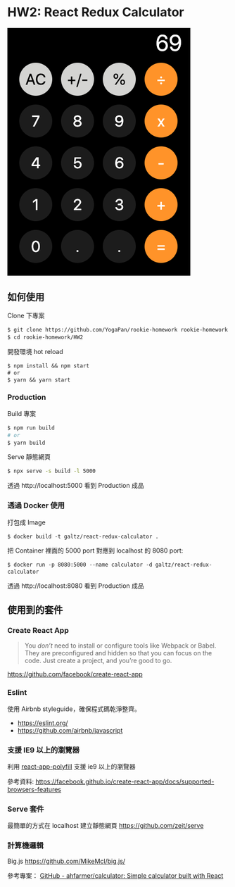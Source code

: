 # HW2: React Redux Calculator

![image](https://github.com/YogaPan/rookie-homework/blob/master/screenshot.png)

## 如何使用
Clone 下專案
```sh
$ git clone https://github.com/YogaPan/rookie-homework rookie-homework
$ cd rookie-homework/HW2
```

開發環境 hot reload
```shell
$ npm install && npm start
# or
$ yarn && yarn start
```

### Production

Build 專案
```sh
$ npm run build
# or
$ yarn build
```

Serve 靜態網頁
```sh
$ npx serve -s build -l 5000
```

透過 http://localhost:5000 看到 Production 成品

### 透過 Docker 使用

打包成 Image
```shell
$ docker build -t galtz/react-redux-calculator .
```

把 Container 裡面的 5000 port 對應到 localhost 的 8080 port:
```shell
$ docker run -p 8080:5000 --name calculator -d galtz/react-redux-calculator
```

透過 http://localhost:8080 看到 Production 成品

## 使用到的套件

### Create React App

> You *don’t* need to install or configure tools like Webpack or Babel.
> They are preconfigured and hidden so that you can focus on the code.
> Just create a project, and you’re good to go.

https://github.com/facebook/create-react-app

### Eslint
使用 Airbnb styleguide，確保程式碼乾淨整齊。

* https://eslint.org/
* https://github.com/airbnb/javascript

### 支援 IE9 以上的瀏覽器
利用  [react-app-polyfill](https://github.com/facebook/create-react-app/blob/master/packages/react-app-polyfill/README.md)  支援 ie9 以上的瀏覽器

參考資料:
https://facebook.github.io/create-react-app/docs/supported-browsers-features

### Serve 套件
最簡單的方式在 localhost 建立靜態網頁
https://github.com/zeit/serve

### 計算機邏輯
Big.js
https://github.com/MikeMcl/big.js/

參考專案：
[GitHub - ahfarmer/calculator: Simple calculator built with React](https://github.com/ahfarmer/calculator)
